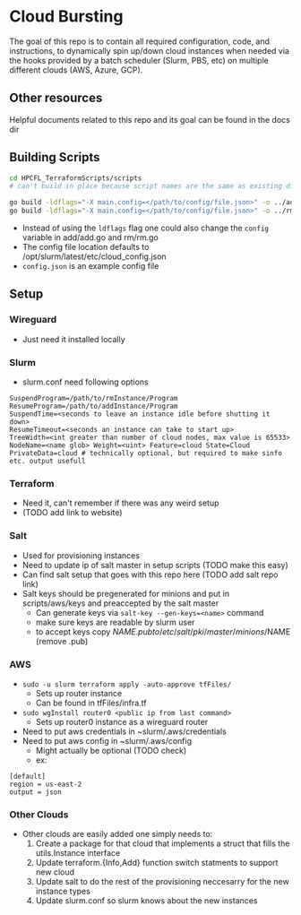 # Cloud Bursting
The goal of this repo is to contain all required configuration, code, and instructions, to dynamically spin up/down cloud instances when needed via the hooks provided by a batch scheduler (Slurm, PBS, etc) on multiple different clouds (AWS, Azure, GCP).

## Other resources
Helpful documents related to this repo and its goal can be found in the docs dir

## Building Scripts
```bash
cd HPCFL_TerraformScripts/scripts
# can't build in place because script names are the same as existing dirs

go build -ldflags="-X main.config=</path/to/config/file.json>" -o ../add add/add.go
go build -ldflags="-X main.config=</path/to/config/file.json>" -o ../rm rm/rm.go
```
- Instead of using the ```ldflags``` flag one could also change the ```config``` variable in add/add.go and rm/rm.go 
- The config file location defaults to /opt/slurm/latest/etc/cloud_config.json
- ```config.json``` is an example config file

## Setup

### Wireguard
- Just need it installed locally

### Slurm
- slurm.conf need following options
```
SuspendProgram=/path/to/rmInstance/Program
ResumeProgram=/path/to/addInstance/Program
SuspendTime=<seconds to leave an instance idle before shutting it down>
ResumeTimeout=<seconds an instance can take to start up>
TreeWidth=<int greater than number of cloud nodes, max value is 65533>
NodeName=<name glob> Weight=<uint> Feature=cloud State=Cloud
PrivateData=cloud # technically optional, but required to make sinfo etc. output usefull
```

### Terraform
- Need it, can't remember if there was any weird setup
- (TODO add link to website)

### Salt
- Used for provisioning instances
- Need to update ip of salt master in setup scripts (TODO make this easy)
- Can find salt setup that goes with this repo here (TODO add salt repo link)
- Salt keys should be pregenerated for minions and put in scripts/aws/keys and preaccepted by the salt master
  - Can generate keys via ```salt-key --gen-keys=<name>``` command
  - make sure keys are readable by slurm user
  - to accept keys copy $NAME.pub to /etc/salt/pki/master/minions/$NAME (remove .pub)

### AWS
- ```sudo -u slurm terraform apply -auto-approve tfFiles/```
  - Sets up router instance
  - Can be found in tfFiles/infra.tf
- ```sudo wgInstall router0 <public ip from last command>```
  - Sets up router0 instance as a wireguard router
- Need to put aws credentials in ~slurm/.aws/credentials
- Need to put aws config in ~slurm/.aws/config
  - Might actually be optional (TODO check)
  - ex:
```
[default]
region = us-east-2
output = json
```

### Other Clouds
- Other clouds are easily added one simply needs to:
  1. Create a package for that cloud that implements a struct that fills the utils.Instance interface
  2. Update terraform.{Info,Add} function switch statments to support new cloud
  3. Update salt to do the rest of the provisioning neccesarry for the new instance types
  4. Update slurm.conf so slurm knows about the new instances
